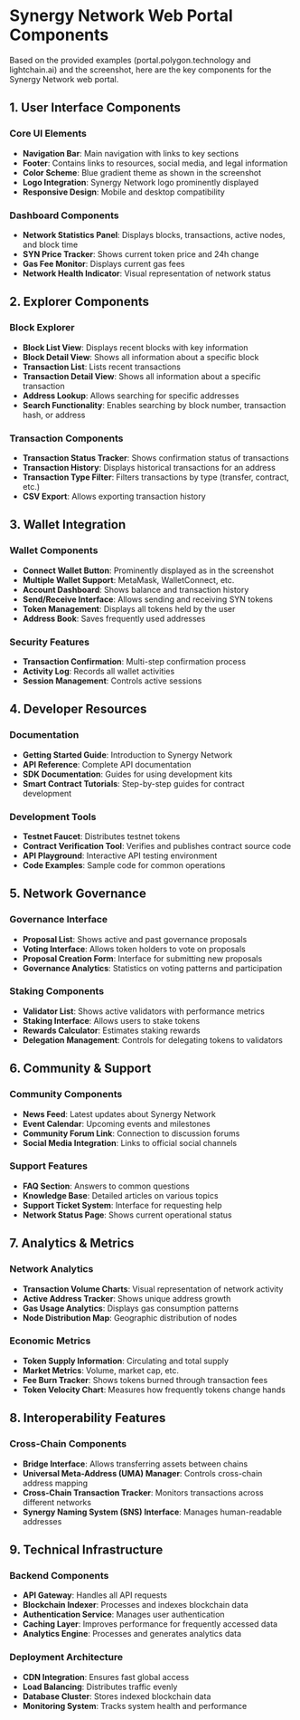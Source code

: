 # Synergy Network Web Portal Components

Based on the provided examples (portal.polygon.technology and lightchain.ai) and the screenshot, here are the key components for the Synergy Network web portal.

## 1. User Interface Components

### Core UI Elements
- **Navigation Bar**: Main navigation with links to key sections
- **Footer**: Contains links to resources, social media, and legal information
- **Color Scheme**: Blue gradient theme as shown in the screenshot
- **Logo Integration**: Synergy Network logo prominently displayed
- **Responsive Design**: Mobile and desktop compatibility

### Dashboard Components
- **Network Statistics Panel**: Displays blocks, transactions, active nodes, and block time
- **SYN Price Tracker**: Shows current token price and 24h change
- **Gas Fee Monitor**: Displays current gas fees
- **Network Health Indicator**: Visual representation of network status

## 2. Explorer Components

### Block Explorer
- **Block List View**: Displays recent blocks with key information
- **Block Detail View**: Shows all information about a specific block
- **Transaction List**: Lists recent transactions
- **Transaction Detail View**: Shows all information about a specific transaction
- **Address Lookup**: Allows searching for specific addresses
- **Search Functionality**: Enables searching by block number, transaction hash, or address

### Transaction Components
- **Transaction Status Tracker**: Shows confirmation status of transactions
- **Transaction History**: Displays historical transactions for an address
- **Transaction Type Filter**: Filters transactions by type (transfer, contract, etc.)
- **CSV Export**: Allows exporting transaction history

## 3. Wallet Integration

### Wallet Components
- **Connect Wallet Button**: Prominently displayed as in the screenshot
- **Multiple Wallet Support**: MetaMask, WalletConnect, etc.
- **Account Dashboard**: Shows balance and transaction history
- **Send/Receive Interface**: Allows sending and receiving SYN tokens
- **Token Management**: Displays all tokens held by the user
- **Address Book**: Saves frequently used addresses

### Security Features
- **Transaction Confirmation**: Multi-step confirmation process
- **Activity Log**: Records all wallet activities
- **Session Management**: Controls active sessions

## 4. Developer Resources

### Documentation
- **Getting Started Guide**: Introduction to Synergy Network
- **API Reference**: Complete API documentation
- **SDK Documentation**: Guides for using development kits
- **Smart Contract Tutorials**: Step-by-step guides for contract development

### Development Tools
- **Testnet Faucet**: Distributes testnet tokens
- **Contract Verification Tool**: Verifies and publishes contract source code
- **API Playground**: Interactive API testing environment
- **Code Examples**: Sample code for common operations

## 5. Network Governance

### Governance Interface
- **Proposal List**: Shows active and past governance proposals
- **Voting Interface**: Allows token holders to vote on proposals
- **Proposal Creation Form**: Interface for submitting new proposals
- **Governance Analytics**: Statistics on voting patterns and participation

### Staking Components
- **Validator List**: Shows active validators with performance metrics
- **Staking Interface**: Allows users to stake tokens
- **Rewards Calculator**: Estimates staking rewards
- **Delegation Management**: Controls for delegating tokens to validators

## 6. Community & Support

### Community Components
- **News Feed**: Latest updates about Synergy Network
- **Event Calendar**: Upcoming events and milestones
- **Community Forum Link**: Connection to discussion forums
- **Social Media Integration**: Links to official social channels

### Support Features
- **FAQ Section**: Answers to common questions
- **Knowledge Base**: Detailed articles on various topics
- **Support Ticket System**: Interface for requesting help
- **Network Status Page**: Shows current operational status

## 7. Analytics & Metrics

### Network Analytics
- **Transaction Volume Charts**: Visual representation of network activity
- **Active Address Tracker**: Shows unique address growth
- **Gas Usage Analytics**: Displays gas consumption patterns
- **Node Distribution Map**: Geographic distribution of nodes

### Economic Metrics
- **Token Supply Information**: Circulating and total supply
- **Market Metrics**: Volume, market cap, etc.
- **Fee Burn Tracker**: Shows tokens burned through transaction fees
- **Token Velocity Chart**: Measures how frequently tokens change hands

## 8. Interoperability Features

### Cross-Chain Components
- **Bridge Interface**: Allows transferring assets between chains
- **Universal Meta-Address (UMA) Manager**: Controls cross-chain address mapping
- **Cross-Chain Transaction Tracker**: Monitors transactions across different networks
- **Synergy Naming System (SNS) Interface**: Manages human-readable addresses

## 9. Technical Infrastructure

### Backend Components
- **API Gateway**: Handles all API requests
- **Blockchain Indexer**: Processes and indexes blockchain data
- **Authentication Service**: Manages user authentication
- **Caching Layer**: Improves performance for frequently accessed data
- **Analytics Engine**: Processes and generates analytics data

### Deployment Architecture
- **CDN Integration**: Ensures fast global access
- **Load Balancing**: Distributes traffic evenly
- **Database Cluster**: Stores indexed blockchain data
- **Monitoring System**: Tracks system health and performance
